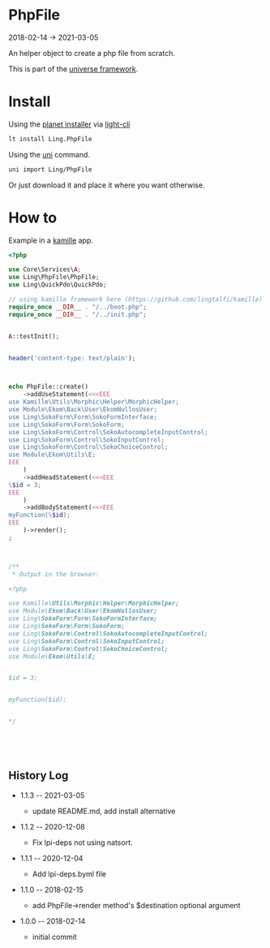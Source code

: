 PhpFile
===========
2018-02-14 -> 2021-03-05



An helper object to create a php file from scratch.


This is part of the [universe framework](https://github.com/karayabin/universe-snapshot).


Install
==========
Using the [planet installer](https://github.com/lingtalfi/Light_PlanetInstaller) via [light-cli](https://github.com/lingtalfi/Light_Cli)
```bash
lt install Ling.PhpFile
```

Using the [uni](https://github.com/lingtalfi/universe-naive-importer) command.
```bash
uni import Ling/PhpFile
```

Or just download it and place it where you want otherwise.




How to
==========

Example in a [kamille](https://github.com/lingtalfi/kamille) app.

```php
<?php

use Core\Services\A;
use Ling\PhpFile\PhpFile;
use Ling\QuickPdo\QuickPdo;

// using kamille framework here (https://github.com/lingtalfi/kamille)
require_once __DIR__ . "/../boot.php";
require_once __DIR__ . "/../init.php";


A::testInit();


header('content-type: text/plain');



echo PhpFile::create()
    ->addUseStatement(<<<EEE
use Kamille\Utils\Morphic\Helper\MorphicHelper;
use Module\Ekom\Back\User\EkomNullosUser;
use Ling\SokoForm\Form\SokoFormInterface;
use Ling\SokoForm\Form\SokoForm;
use Ling\SokoForm\Control\SokoAutocompleteInputControl;
use Ling\SokoForm\Control\SokoInputControl;
use Ling\SokoForm\Control\SokoChoiceControl;
use Module\Ekom\Utils\E;
EEE
    )
    ->addHeadStatement(<<<EEE
\$id = 3;    
EEE
    )
    ->addBodyStatement(<<<EEE
myFunction(\$id);    
EEE
    )->render();
;



/**
 * Output in the browser:

<?php

use Kamille\Utils\Morphic\Helper\MorphicHelper;
use Module\Ekom\Back\User\EkomNullosUser;
use Ling\SokoForm\Form\SokoFormInterface;
use Ling\SokoForm\Form\SokoForm;
use Ling\SokoForm\Control\SokoAutocompleteInputControl;
use Ling\SokoForm\Control\SokoInputControl;
use Ling\SokoForm\Control\SokoChoiceControl;
use Module\Ekom\Utils\E;


$id = 3;


myFunction($id);


*/



 
```





History Log
------------------    

- 1.1.3 -- 2021-03-05

    - update README.md, add install alternative

- 1.1.2 -- 2020-12-08

    - Fix lpi-deps not using natsort.

- 1.1.1 -- 2020-12-04

    - Add lpi-deps.byml file

- 1.1.0 -- 2018-02-15

    - add PhpFile->render method's $destination optional argument
    
- 1.0.0 -- 2018-02-14

    - initial commit